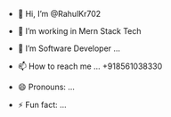 - 👋 Hi, I’m @RahulKr702
- 👀 I’m working in Mern Stack Tech 
- 🌱 I’m Software Developer ...

- 📫 How to reach me ... +918561038330
- 😄 Pronouns: ...
- ⚡ Fun fact: ...

<!---
RahulKr702/RahulKr702 is a ✨ special ✨ repository because its `README.md` (this file) appears on your GitHub profile.
You can click the Preview link to take a look at your changes.
--->
